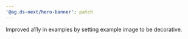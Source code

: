 ```yaml
---
'@ag.ds-next/hero-banner': patch
---
```


Improved a11y in examples by setting example image to be decorative.
